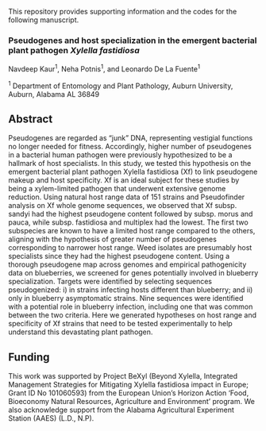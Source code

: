 This repository provides supporting information and the codes for the following manuscript.

### Pseudogenes and host specialization in the emergent bacterial plant pathogen *Xylella fastidiosa*

Navdeep Kaur<sup>1</sup>, Neha Potnis<sup>1</sup>, and Leonardo De La Fuente<sup>1</sup>

<sup>1</sup> Department of Entomology and Plant Pathology, Auburn University, Auburn, Alabama AL 36849

## Abstract

Pseudogenes are regarded as “junk” DNA, representing vestigial functions no longer needed for fitness. Accordingly, higher number of pseudogenes in a bacterial human pathogen were previously hypothesized to be a hallmark of host specialists. In this study, we tested this hypothesis on the emergent bacterial plant pathogen Xylella fastidiosa (Xf) to link pseudogene makeup and host specificity. Xf is an ideal subject for these studies by being a xylem-limited pathogen that underwent extensive genome reduction. Using natural host range data of 151 strains and Pseudofinder analysis on Xf whole genome sequences, we observed that Xf subsp. sandyi had the highest pseudogene content followed by subsp. morus and pauca, while subsp. fastidiosa and multiplex had the lowest. The first two subspecies are known to have a limited host range compared to the others, aligning with the hypothesis of greater number of pseudogenes corresponding to narrower host range. Weed isolates are presumably host specialists since they had the highest pseudogene content. Using a thorough pseudogene map across genomes and empirical pathogenicity data on blueberries, we screened for genes potentially involved in blueberry specialization. Targets were identified by selecting sequences pseudogenized: i) in strains infecting hosts different than blueberry; and ii) only in blueberry asymptomatic strains. Nine sequences were identified with a potential role in blueberry infection, including one that was common between the two criteria. Here we generated hypotheses on host range and specificity of Xf strains that need to be tested experimentally to help understand this devastating plant pathogen.

## Funding

This work was supported by Project BeXyl (Beyond Xylella, Integrated Management Strategies for Mitigating Xylella fastidiosa impact in Europe; Grant ID No 101060593) from the European Union’s Horizon Action ‘Food, Bioeconomy Natural Resources, Agriculture and Environment’ program. We also acknowledge support from the Alabama Agricultural Experiment Station (AAES) (L.D., N.P).

